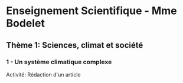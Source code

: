 
# Enseignement Scientifique - Mme Bodelet

## Thème 1: Sciences, climat et société

### 1 - Un système climatique complexe

Activité: Rédaction d'un article


<!--stackedit_data:
eyJoaXN0b3J5IjpbMTE4NDIyMTEyNiwxMjM2MTcxNzEwXX0=
-->